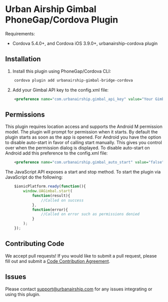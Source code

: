 # Urban Airship Gimbal PhoneGap/Cordova Plugin

Requirements:
 - Cordova 5.4.0+, and Cordova iOS 3.9.0+, urbanairship-cordova plugin

## Installation

1. Install this plugin using PhoneGap/Cordova CLI:

```xml		
	cordova plugin add urbanairship-gimbal-bridge-cordova
```

2. Add your Gimbal API key to the config.xml file:

```xml		
	<preference name="com.urbanairship.gimbal_api_key" value="Your Gimbal API Key" />
```

## Permissions

This plugin requires location access and supports the Android M permission model. The plugin will prompt for permission when it starts. By default the plugin starts as soon as the app is opened. For Android you have the option to disable auto-start in favor of calling start manually. This gives you control over when the permission dialog is displayed.
To disable auto-start on Android add this preference to the config.xml file:

```xml
	<preference name="com.urbanairship.gimbal_auto_start" value="false" />
```

The JavaScript API exposes a start and stop method.
To start the plugin via JavaScript do the following:

```javascript
	$ionicPlatform.ready(function(){
		window.UAGimbal.start(
			function(result){
				//Called on success
			},
			function(error){
				//Called on error such as permissions denied
			}
		);
	});
```

## Contributing Code

We accept pull requests! If you would like to submit a pull request, please fill out and submit a
[Code Contribution Agreement](http://docs.urbanairship.com/contribution-agreement.html).

## Issues

Please contact support@urbanairship.com for any issues integrating or using this plugin.
